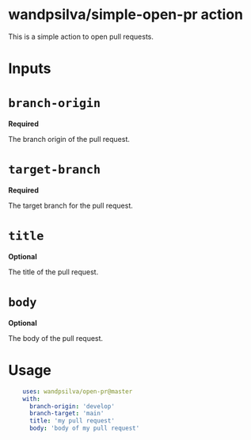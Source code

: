 # wandpsilva/simple-open-pr action

This is a simple action to open pull requests.

# Inputs

# `branch-origin`

**Required** 

The branch origin of the pull request.

# `target-branch`

**Required** 

The target branch for the pull request.

# `title`

**Optional** 

The title of the pull request.

# `body`

**Optional** 

The body of the pull request.


# Usage
```yaml
    uses: wandpsilva/open-pr@master
    with:
      branch-origin: 'develop'
      branch-target: 'main'
      title: 'my pull request'
      body: 'body of my pull request'
```